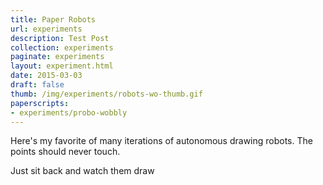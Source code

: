 ```yaml
---
title: Paper Robots
url: experiments
description: Test Post
collection: experiments
paginate: experiments
layout: experiment.html
date: 2015-03-03
draft: false
thumb: /img/experiments/robots-wo-thumb.gif
paperscripts:
- experiments/probo-wobbly
---
```

Here's my favorite of many iterations of autonomous drawing robots. The points should never touch.

Just sit back and watch them draw